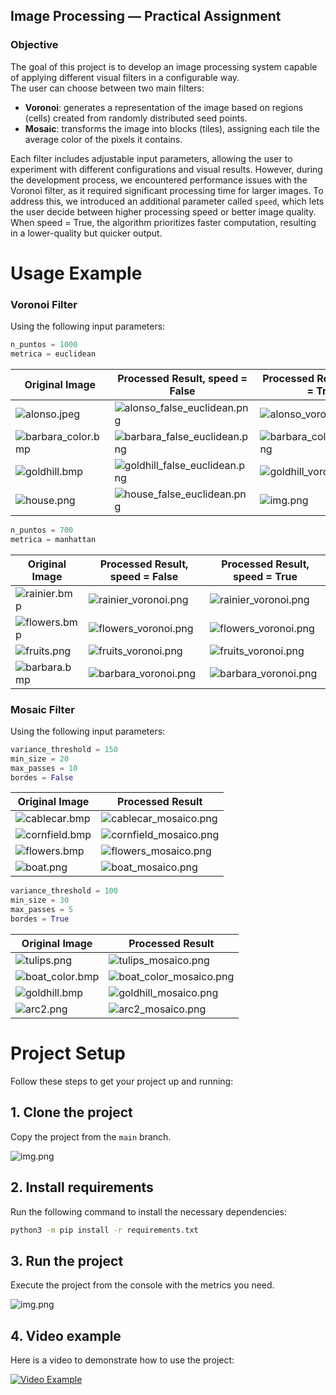 ## Image Processing — Practical Assignment

### Objective

The goal of this project is to develop an image processing system capable of applying different visual filters in a configurable way.  
The user can choose between two main filters:

- **Voronoi**: generates a representation of the image based on regions (cells) created from randomly distributed seed points.
- **Mosaic**: transforms the image into blocks (tiles), assigning each tile the average color of the pixels it contains.

Each filter includes adjustable input parameters, allowing the user to experiment with different configurations and visual results. However, during the development process, we encountered performance issues with the Voronoi filter, as it required significant processing time for larger images. To address this, we introduced an additional parameter called `speed`, which lets the user decide between higher processing speed or better image quality. When speed = True, the algorithm prioritizes faster computation, resulting in a lower-quality but quicker output. 

# Usage Example 
### Voronoi Filter

Using the following input parameters:

```python
n_puntos = 1000
metrica = euclidean
```

| Original Image                                      | Processed Result, speed = False                                                      |  Processed Result, speed = True                                               |
|-----------------------------------------------------|--------------------------------------------------------------------------------------| ------------------------------------------------------------------------------|
| ![alonso.jpeg](test_images/alonso.jpeg)             | ![alonso_false_euclidean.png](data/data6-eucl-1000-f/alonso_false_euclidean.png)     | ![alonso_voronoi.png](data/data3-eucl-1000/alonso_voronoi.png)               |
| ![barbara_color.bmp](test_images/barbara_color.bmp) | ![barbara_false_euclidean.png](data/data6-eucl-1000-f/barbara_false_euclidean.png)   |![barbara_color_voronoi.png](data/data3-eucl-1000/barbara_color_voronoi.png) |
| ![goldhill.bmp](test_images/goldhill.bmp)           | ![goldhill_false_euclidean.png](data/data6-eucl-1000-f/goldhill_false_euclidean.png) | ![goldhill_voronoi.png](data/data3-eucl-1000/goldhill_voronoi.png) |
| ![house.png](test_images/house.png)                 | ![house_false_euclidean.png](data/data6-eucl-1000-f/house_false_euclidean.png)       | ![img.png](data/data3-eucl-1000/img.png) |

```python
n_puntos = 700
metrica = manhattan
```

| Original Image                          | Processed Result, speed = False                           | Processed Result, speed = True                           |
|-----------------------------------------|-----------------------------------------------------------|----------------------------------------------------------|
| ![rainier.bmp](test_images/rainier.bmp) | ![rainier_voronoi.png](data/d5m700f/rainier_voronoi.png)  | ![rainier_voronoi.png](data/d4m700/rainier_voronoi.png)  |
| ![flowers.bmp](test_images/flowers.bmp) | ![flowers_voronoi.png](data/d5m700f/flowers_voronoi.png)  | ![flowers_voronoi.png](data/d4m700/flowers_voronoi.png)  |
| ![fruits.png](test_images/fruits.png)   | ![fruits_voronoi.png](data/d5m700f/fruits_voronoi.png)    | ![fruits_voronoi.png](data/d4m700/fruits_voronoi.png)    |
| ![barbara.bmp](test_images/barbara.bmp) | ![barbara_voronoi.png](data/d5m700f/barbara_voronoi.png)  | ![barbara_voronoi.png](data/d4m700/barbara_voronoi.png)  |

### Mosaic Filter

Using the following input parameters:

```python
variance_threshold = 150
min_size = 20
max_passes = 10
bordes = False
```

| Original Image                              | Processed Result                                     |
|---------------------------------------------|------------------------------------------------------|
| ![cablecar.bmp](test_images/cablecar.bmp)   | ![cablecar_mosaico.png](data/cablecar_mosaico.png)   |
| ![cornfield.bmp](test_images/cornfield.bmp) | ![cornfield_mosaico.png](data/cornfield_mosaico.png) |
| ![flowers.bmp](test_images/flowers.bmp)     | ![flowers_mosaico.png](data/flowers_mosaico.png)     |
| ![boat.png](test_images/boat.png)           | ![boat_mosaico.png](data/boat_mosaico.png)           |

```python
variance_threshold = 100
min_size = 30
max_passes = 5
bordes = True
```

| Original Image                                | Processed Result                                       |
|-----------------------------------------------|--------------------------------------------------------|
| ![tulips.png](test_images/tulips.png)         | ![tulips_mosaico.png](data/tulips_mosaico.png)         |
| ![boat_color.bmp](test_images/boat_color.bmp) | ![boat_color_mosaico.png](data/boat_color_mosaico.png) |
| ![goldhill.bmp](test_images/goldhill.bmp)     | ![goldhill_mosaico.png](data/goldhill_mosaico.png)     |
| ![arc2.png](test_images/arc2.png)             | ![arc2_mosaico.png](data/arc2_mosaico.png)             |

# Project Setup

Follow these steps to get your project up and running:

## 1. Clone the project

Copy the project from the `main` branch.

![img.png](data/img_00.png)

## 2. Install requirements

Run the following command to install the necessary dependencies:

```bash
python3 -m pip install -r requirements.txt
```

## 3. Run the project

Execute the project from the console with the metrics you need.

![img.png](data/img_0.png)

## 4. Video example

Here is a video to demonstrate how to use the project:

[![Video Example](https://img.youtube.com/vi/7DSI2kXDgLM/0.jpg)](https://youtu.be/7DSI2kXDgLM?si=lGnbNni_57aXiv25)